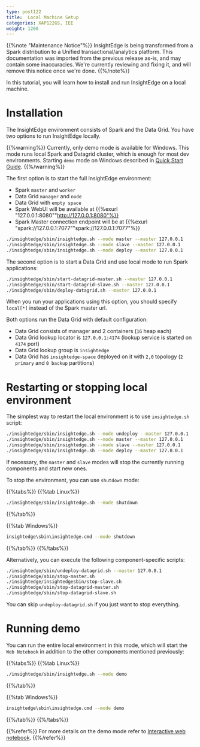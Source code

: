 ```yaml
---
type: post122
title:  Local Machine Setup
categories: XAP122GS, IEE
weight: 1200
---
```


{{%note "Maintenance Notice"%}}
InsightEdge is being transformed from a Spark distribution to a Unified transactional/analytics platform. This documentation was imported from the previous release as-is, and may contain some inaccuracies. We're currently reviewing and fixing it, and will remove this notice once we're done.
{{%/note%}}

In this tutorial, you will learn how to install and run InsightEdge on a local machine.


# Installation

The InsightEdge environment consists of Spark and the Data Grid. You have two options to run InsightEdge locally.

{{%warning%}}
Currently, only demo mode is available for Windows. This mode runs local Spark and Datagrid cluster, which is enough for most dev environments. Starting `demo` mode on Windows described in [Quick Start Guide](quick_start.html).
{{%/warning%}} 

The first option is to start the full InsightEdge environment:

* Spark `master` and `worker`
* Data Grid `manager` and `node`
* Data Grid with `empty space`
* Spark WebUI will be available at {{%exurl "127.0.0.1:8080""http://127.0.0.1:8080"%}}
* Spark Master connection endpoint will be at {{%exurl "spark://127.0.0.1:7077""spark://127.0.0.1:7077"%}}


```bash
./insightedge/sbin/insightedge.sh --mode master --master 127.0.0.1
./insightedge/sbin/insightedge.sh --mode slave --master 127.0.0.1
./insightedge/sbin/insightedge.sh --mode deploy --master 127.0.0.1
```


The second option is to start a Data Grid and use local mode to run Spark applications:



```bash
./insightedge/sbin/start-datagrid-master.sh --master 127.0.0.1
./insightedge/sbin/start-datagrid-slave.sh --master 127.0.0.1
./insightedge/sbin/deploy-datagrid.sh --master 127.0.0.1
```

When you run your applications using this option, you should specify `local[*]` instead of the Spark master url.

Both options run the Data Grid with default configuration:


* Data Grid consists of manager and 2 containers (`1G` heap each)
* Data Grid lookup locator is `127.0.0.1:4174` (lookup service is started on `4174` port)
* Data Grid lookup group is `insightedge`
* Data Grid has `insightedge-space` deployed on it with `2,0` topology (`2 primary` and `0 backup` partitions)


# Restarting or stopping local environment

The simplest way to restart the local environment is to use `insightedge.sh` script:



```bash
./insightedge/sbin/insightedge.sh --mode undeploy --master 127.0.0.1
./insightedge/sbin/insightedge.sh --mode master --master 127.0.0.1
./insightedge/sbin/insightedge.sh --mode slave --master 127.0.0.1
./insightedge/sbin/insightedge.sh --mode deploy --master 127.0.0.1
```



If necessary, the `master` and `slave` modes will stop the currently running components and start new ones.

To stop the environment, you can use `shutdown` mode:

{{%tabs%}}
{{%tab Linux%}}
```bash
./insightedge/sbin/insightedge.sh --mode shutdown
```
{{%/tab%}}

{{%tab Windows%}}
```bash
insightedge\sbin\insightedge.cmd --mode shutdown
```
{{%/tab%}}
{{%/tabs%}}

Alternatively, you can execute the following component-specific scripts:


```bash
./insightedge/sbin/undeploy-datagrid.sh --master 127.0.0.1
./insightedge/sbin/stop-master.sh
./insightedge/insightedgesbin/stop-slave.sh
./insightedge/sbin/stop-datagrid-master.sh
./insightedge/sbin/stop-datagrid-slave.sh
```

You can skip `undeploy-datagrid.sh` if you just want to stop everything.



# Running demo

You can run the entire local environment in this mode, which will start the `Web Notebook` in addition to the other components mentioned previously:

{{%tabs%}}
{{%tab Linux%}}
```bash
./insightedge/sbin/insightedge.sh --mode demo
```
{{%/tab%}}

{{%tab Windows%}}
```bash
insightedge\sbin\insightedge.cmd --mode demo
```
{{%/tab%}}
{{%/tabs%}}

{{%refer%}}
For more details on the demo mode refer to [Interactive web notebook](./notebook.html).
{{%/refer%}}
